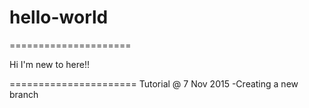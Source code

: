 # hello-world
=====================

Hi I'm new to here!!

======================
Tutorial @ 7 Nov 2015
 -Creating a new branch

